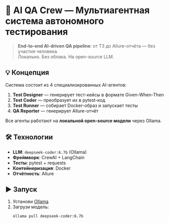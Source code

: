 # 🤖 AI QA Crew — Мультиагентная система автономного тестирования

> **End-to-end AI-driven QA pipeline**: от ТЗ до Allure-отчёта — без участия человека.  
> Локально. Без облака. На open-source LLM.

## 💡 Концепция
Система состоит из 4 специализированных AI-агентов:
1. **Test Designer** — генерирует тест-кейсы в формате Given-When-Then
2. **Test Coder** — преобразует их в pytest-код
3. **Test Runner** — собирает Docker-образ и запускает тесты
4. **QA Reporter** — генерирует Allure-отчёт

Все агенты работают на **локальной open-source модели** через Ollama.

## 🛠️ Технологии
- **LLM**: `deepseek-coder:6.7b` (Ollama)
- **Фреймворк**: CrewAI + LangChain
- **Тесты**: pytest + requests
- **Контейнеризация**: Docker
- **Отчётность**: Allure

## ▶️ Запуск

1. Установи [Ollama](https://ollama.com/)
2. Загрузи модель:
   ```bash
   ollama pull deepseek-coder:6.7b